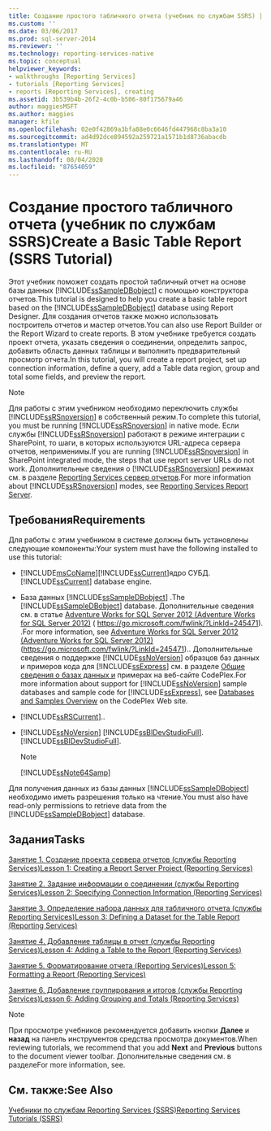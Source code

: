```yaml
---
title: Создание простого табличного отчета (учебник по службам SSRS) | Документы Майкрософт
ms.custom: ''
ms.date: 03/06/2017
ms.prod: sql-server-2014
ms.reviewer: ''
ms.technology: reporting-services-native
ms.topic: conceptual
helpviewer_keywords:
- walkthroughs [Reporting Services]
- tutorials [Reporting Services]
- reports [Reporting Services], creating
ms.assetid: 3b539b4b-26f2-4c0b-b506-80f175679a46
author: maggiesMSFT
ms.author: maggies
manager: kfile
ms.openlocfilehash: 02e0f42869a3bfa88e0c6646fd447968c8ba3a10
ms.sourcegitcommit: ad4d92dce894592a259721a1571b1d8736abacdb
ms.translationtype: MT
ms.contentlocale: ru-RU
ms.lasthandoff: 08/04/2020
ms.locfileid: "87654059"
---
```

# <a name="create-a-basic-table-report-ssrs-tutorial"></a><span data-ttu-id="5273e-102">Создание простого табличного отчета (учебник по службам SSRS)</span><span class="sxs-lookup"><span data-stu-id="5273e-102">Create a Basic Table Report (SSRS Tutorial)</span></span>
  <span data-ttu-id="5273e-103">Этот учебник поможет создать простой табличный отчет на основе базы данных [!INCLUDE[ssSampleDBobject](../includes/sssampledbobject-md.md)] с помощью конструктора отчетов.</span><span class="sxs-lookup"><span data-stu-id="5273e-103">This tutorial is designed to help you create a basic table report based on the [!INCLUDE[ssSampleDBobject](../includes/sssampledbobject-md.md)] database using Report Designer.</span></span> <span data-ttu-id="5273e-104">Для создания отчетов также можно использовать построитель отчетов и мастер отчетов.</span><span class="sxs-lookup"><span data-stu-id="5273e-104">You can also use Report Builder or the Report Wizard to create reports.</span></span> <span data-ttu-id="5273e-105">В этом учебнике требуется создать проект отчета, указать сведения о соединении, определить запрос, добавить область данных таблицы и выполнить предварительный просмотр отчета.</span><span class="sxs-lookup"><span data-stu-id="5273e-105">In this tutorial, you will create a report project, set up connection information, define a query, add a Table data region, group and total some fields, and preview the report.</span></span>  
  
> [!NOTE]  
>  <span data-ttu-id="5273e-106">Для работы с этим учебником необходимо переключить службы [!INCLUDE[ssRSnoversion](../includes/ssrsnoversion-md.md)] в собственный режим.</span><span class="sxs-lookup"><span data-stu-id="5273e-106">To complete this tutorial, you must be running [!INCLUDE[ssRSnoversion](../includes/ssrsnoversion-md.md)] in native mode.</span></span> <span data-ttu-id="5273e-107">Если службы [!INCLUDE[ssRSnoversion](../includes/ssrsnoversion-md.md)] работают в режиме интеграции с SharePoint, то шаги, в которых используются URL-адреса сервера отчетов, неприменимы.</span><span class="sxs-lookup"><span data-stu-id="5273e-107">If you are running [!INCLUDE[ssRSnoversion](../includes/ssrsnoversion-md.md)] in SharePoint integrated mode, the steps that use report server URLs do not work.</span></span> <span data-ttu-id="5273e-108">Дополнительные сведения о [!INCLUDE[ssRSnoversion](../includes/ssrsnoversion-md.md)] режимах см. в разделе [Reporting Services сервер отчетов](reporting-services-report-server.md).</span><span class="sxs-lookup"><span data-stu-id="5273e-108">For more information about [!INCLUDE[ssRSnoversion](../includes/ssrsnoversion-md.md)] modes, see [Reporting Services Report Server](reporting-services-report-server.md).</span></span>  
  
## <a name="requirements"></a><span data-ttu-id="5273e-109">Требования</span><span class="sxs-lookup"><span data-stu-id="5273e-109">Requirements</span></span>  
 <span data-ttu-id="5273e-110">Для работы с этим учебником в системе должны быть установлены следующие компоненты:</span><span class="sxs-lookup"><span data-stu-id="5273e-110">Your system must have the following installed to use this tutorial:</span></span>  
  
-   [!INCLUDE[msCoName](../includes/msconame-md.md)]<span data-ttu-id="5273e-111">[!INCLUDE[ssCurrent](../includes/sscurrent-md.md)]ядро СУБД.</span><span class="sxs-lookup"><span data-stu-id="5273e-111">[!INCLUDE[ssCurrent](../includes/sscurrent-md.md)] database engine.</span></span>  
  
-   <span data-ttu-id="5273e-112">База данных [!INCLUDE[ssSampleDBobject](../includes/sssampledbobject-md.md)] .</span><span class="sxs-lookup"><span data-stu-id="5273e-112">The [!INCLUDE[ssSampleDBobject](../includes/sssampledbobject-md.md)] database.</span></span>  <span data-ttu-id="5273e-113">Дополнительные сведения см. в статье [Adventure Works for SQL Server 2012 (Adventure Works for SQL Server 2012)](https://go.microsoft.com/fwlink/?LinkId=245471) ( https://go.microsoft.com/fwlink/?LinkId=245471). .</span><span class="sxs-lookup"><span data-stu-id="5273e-113">For more information, see [Adventure Works for SQL Server 2012 (Adventure Works for SQL Server 2012)](https://go.microsoft.com/fwlink/?LinkId=245471) (https://go.microsoft.com/fwlink/?LinkId=245471)..</span></span> <span data-ttu-id="5273e-114">Дополнительные сведения о поддержке [!INCLUDE[ssNoVersion](../includes/ssnoversion-md.md)] образцов баз данных и примеров кода для [!INCLUDE[ssExpress](../includes/ssexpress-md.md)] см. в разделе [Общие сведения о базах данных и](https://go.microsoft.com/fwlink/?LinkId=110391) примерах на веб-сайте CodePlex.</span><span class="sxs-lookup"><span data-stu-id="5273e-114">For more information about support for [!INCLUDE[ssNoVersion](../includes/ssnoversion-md.md)] sample databases and sample code for [!INCLUDE[ssExpress](../includes/ssexpress-md.md)], see [Databases and Samples Overview](https://go.microsoft.com/fwlink/?LinkId=110391) on the CodePlex Web site.</span></span>  
  
-   [!INCLUDE[ssRSCurrent](../includes/ssrscurrent-md.md)]<span data-ttu-id="5273e-115">.</span><span class="sxs-lookup"><span data-stu-id="5273e-115">.</span></span>  
  
-   [!INCLUDE[ssNoVersion](../includes/ssnoversion-md.md)] <span data-ttu-id="5273e-116">[!INCLUDE[ssBIDevStudioFull](../includes/ssbidevstudiofull-md.md)].</span><span class="sxs-lookup"><span data-stu-id="5273e-116">[!INCLUDE[ssBIDevStudioFull](../includes/ssbidevstudiofull-md.md)].</span></span>  
  
    > [!NOTE]  
    >  [!INCLUDE[ssNote64Samp](../includes/ssnote64samp-md.md)]  
  
 <span data-ttu-id="5273e-117">Для получения данных из базы данных [!INCLUDE[ssSampleDBobject](../includes/sssampledbobject-md.md)] необходимо иметь разрешения только на чтение.</span><span class="sxs-lookup"><span data-stu-id="5273e-117">You must also have read-only permissions to retrieve data from the [!INCLUDE[ssSampleDBobject](../includes/sssampledbobject-md.md)] database.</span></span>  
  
## <a name="tasks"></a><span data-ttu-id="5273e-118">Задания</span><span class="sxs-lookup"><span data-stu-id="5273e-118">Tasks</span></span>  
 [<span data-ttu-id="5273e-119">Занятие 1. Создание проекта сервера отчетов (службы Reporting Services)</span><span class="sxs-lookup"><span data-stu-id="5273e-119">Lesson 1: Creating a Report Server Project &#40;Reporting Services&#41;</span></span>](lesson-1-creating-a-report-server-project-reporting-services.md)  
  
 [<span data-ttu-id="5273e-120">Занятие 2. Задание информации о соединении (службы Reporting Services)</span><span class="sxs-lookup"><span data-stu-id="5273e-120">Lesson 2: Specifying Connection Information &#40;Reporting Services&#41;</span></span>](lesson-2-specifying-connection-information-reporting-services.md)  
  
 [<span data-ttu-id="5273e-121">Занятие 3. Определение набора данных для табличного отчета (службы Reporting Services)</span><span class="sxs-lookup"><span data-stu-id="5273e-121">Lesson 3: Defining a Dataset for the Table Report &#40;Reporting Services&#41;</span></span>](lesson-3-defining-a-dataset-for-the-table-report-reporting-services.md)  
  
 [<span data-ttu-id="5273e-122">Занятие 4. Добавление таблицы в отчет (службы Reporting Services)</span><span class="sxs-lookup"><span data-stu-id="5273e-122">Lesson 4: Adding a Table to the Report &#40;Reporting Services&#41;</span></span>](lesson-4-adding-a-table-to-the-report-reporting-services.md)  
  
 [<span data-ttu-id="5273e-123">Занятие 5. Форматирование отчета (Reporting Services)</span><span class="sxs-lookup"><span data-stu-id="5273e-123">Lesson 5: Formatting a Report &#40;Reporting Services&#41;</span></span>](lesson-5-formatting-a-report-reporting-services.md)  
  
 [<span data-ttu-id="5273e-124">Занятие 6. Добавление группирования и итогов (службы Reporting Services)</span><span class="sxs-lookup"><span data-stu-id="5273e-124">Lesson 6: Adding Grouping and Totals &#40;Reporting Services&#41;</span></span>](lesson-6-adding-grouping-and-totals-reporting-services.md)  
  
> [!NOTE]  
>  <span data-ttu-id="5273e-125">При просмотре учебников рекомендуется добавить кнопки **Далее** и **назад** на панель инструментов средства просмотра документов.</span><span class="sxs-lookup"><span data-stu-id="5273e-125">When reviewing tutorials, we recommend that you add **Next** and **Previous** buttons to the document viewer toolbar.</span></span> <span data-ttu-id="5273e-126">Дополнительные сведения см. в разделе</span><span class="sxs-lookup"><span data-stu-id="5273e-126">For more information, see.</span></span>  
  
## <a name="see-also"></a><span data-ttu-id="5273e-127">См. также:</span><span class="sxs-lookup"><span data-stu-id="5273e-127">See Also</span></span>  
 [<span data-ttu-id="5273e-128">Учебники по службам Reporting Services (SSRS)</span><span class="sxs-lookup"><span data-stu-id="5273e-128">Reporting Services Tutorials &#40;SSRS&#41;</span></span>](reporting-services-tutorials-ssrs.md)  
  
  
